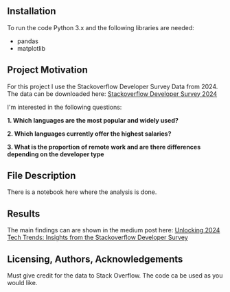 ## Installation

To run the code Python 3.x and the following libraries are needed:

- pandas
- matplotlib

## Project Motivation

For this project I use the Stackoverflow Developer Survey Data from 2024. The data can be downloaded here: [Stackoverflow Developer Survey 2024](https://cdn.sanity.io/files/jo7n4k8s/production/262f04c41d99fea692e0125c342e446782233fe4.zip/stack-overflow-developer-survey-2024.zip)

I'm interested in the following questions:

**1. Which languages are the most popular and widely used?**

**2. Which languages currently offer the highest salaries?**

**3. What is the proportion of remote work and are there differences depending on the developer type**

## File Description

There is a notebook here where the analysis is done.

## Results

The main findings can are shown in the medium post here: [Unlocking 2024 Tech Trends: Insights from the Stackoverflow Developer Survey](https://medium.com/@dirk.hradecky/unlocking-2024-tech-trends-insights-from-the-stackoverflow-developer-survey-50ba5909e0d0)

## Licensing, Authors, Acknowledgements

Must give credit for the data to Stack Overflow.
The code ca be used as you would like.